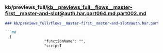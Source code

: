 ### kb/previews_full/kb__previews_full__flows__master-first__master-and-slot@auth.har.part064.md.part002.md

```md
### kb/previews_full/flows__master-first__master-and-slot@auth.har.part064.md (part 002)

```md
  {
                  "functionName": "",
                  "scriptI
```

```

```
